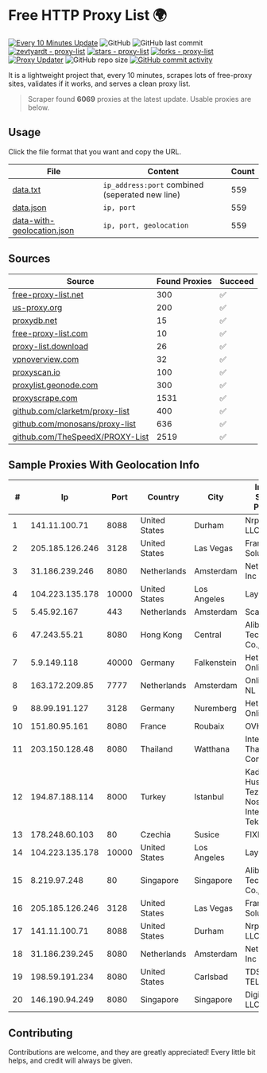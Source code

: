 
# Free HTTP Proxy List 🌍

[![Every 10 Minutes Update](https://github.com/mertguvencli/http-proxy-list/actions/workflows/main.yml/badge.svg?branch=main)](https://github.com/mertguvencli/http-proxy-list/actions/workflows/main.yml)
![GitHub](https://img.shields.io/github/license/mertguvencli/http-proxy-list)
![GitHub last commit](https://img.shields.io/github/last-commit/mertguvencli/http-proxy-list)
[![zevtyardt - proxy-list](https://img.shields.io/static/v1?label=zevtyardt&message=proxy-list&color=blue&logo=github)](https://github.com/zevtyardt/proxy-list "Go to GitHub repo")
[![stars - proxy-list](https://img.shields.io/github/stars/zevtyardt/proxy-list?style=social)](https://github.com/zevtyardt/proxy-list)
[![forks - proxy-list](https://img.shields.io/github/forks/zevtyardt/proxy-list?style=social)](https://github.com/zevtyardt/proxy-list)
[![Proxy Updater](https://github.com/zevtyardt/proxy-list/workflows/Proxy%20Updater/badge.svg)](https://github.com/zevtyardt/proxy-list/actions?query=workflow:"Proxy+Updater")
![GitHub repo size](https://img.shields.io/github/repo-size/zevtyardt/proxy-list)
[![GitHub commit activity](https://img.shields.io/github/commit-activity/m/zevtyardt/proxy-list?logo=commits)](https://github.com/zevtyardt/proxy-list/commits/main)

It is a lightweight project that, every 10 minutes, scrapes lots of free-proxy sites, validates if it works, and serves a clean proxy list.

> Scraper found **6069** proxies at the latest update. Usable proxies are below.

## Usage

Click the file format that you want and copy the URL.

|File|Content|Count|
|----|-------|-----|
|[data.txt](https://raw.githubusercontent.com/mertguvencli/http-proxy-list/main/proxy-list/data.txt)|`ip_address:port` combined (seperated new line)|559|
|[data.json](https://raw.githubusercontent.com/mertguvencli/http-proxy-list/main/proxy-list/data.json)|`ip, port`|559|
|[data-with-geolocation.json](https://raw.githubusercontent.com/mertguvencli/http-proxy-list/main/proxy-list/data-with-geolocation.json)|`ip, port, geolocation`|559|

## Sources

|Source|Found Proxies|Succeed|
|------|-------------|-------|
|[free-proxy-list.net](https://free-proxy-list.net)|300|✅|
|[us-proxy.org](https://www.us-proxy.org)|200|✅|
|[proxydb.net](http://proxydb.net)|15|✅|
|[free-proxy-list.com](https://free-proxy-list.com/?page=&port=&type%5B%5D=http&type%5B%5D=https&up_time=0&search=Search)|10|✅|
|[proxy-list.download](https://www.proxy-list.download/HTTP)|26|✅|
|[vpnoverview.com](https://vpnoverview.com/privacy/anonymous-browsing/free-proxy-servers)|32|✅|
|[proxyscan.io](https://www.proxyscan.io)|100|✅|
|[proxylist.geonode.com](https://proxylist.geonode.com/api/proxy-list?limit=300&page=1&sort_by=lastChecked&sort_type=desc&protocols=http,https)|300|✅|
|[proxyscrape.com](https://api.proxyscrape.com/v2/?request=displayproxies&protocol=http&timeout=10000&country=all&ssl=all&anonymity=all)|1531|✅|
|[github.com/clarketm/proxy-list](https://raw.githubusercontent.com/clarketm/proxy-list/master/proxy-list-raw.txt)|400|✅|
|[github.com/monosans/proxy-list](https://raw.githubusercontent.com/monosans/proxy-list/main/proxies/http.txt)|636|✅|
|[github.com/TheSpeedX/PROXY-List](https://raw.githubusercontent.com/TheSpeedX/PROXY-List/master/http.txt)|2519|✅|


## Sample Proxies With Geolocation Info

|#|Ip|Port|Country|City|Internet Service Provider|
|-|--|----|-------|----|-------------------------|
|1|141.11.100.71|8088|United States|Durham|Nrp Network LLC|
|2|205.185.126.246|3128|United States|Las Vegas|FranTech Solutions|
|3|31.186.239.246|8080|Netherlands|Amsterdam|NetSkope Inc|
|4|104.223.135.178|10000|United States|Los Angeles|LayerHost|
|5|5.45.92.167|443|Netherlands|Amsterdam|Scalaxy B.V.|
|6|47.243.55.21|8080|Hong Kong|Central|Alibaba (US) Technology Co., Ltd.|
|7|5.9.149.118|40000|Germany|Falkenstein|Hetzner Online GmbH|
|8|163.172.209.85|7777|Netherlands|Amsterdam|Online SAS NL|
|9|88.99.191.127|3128|Germany|Nuremberg|Hetzner Online GmbH|
|10|151.80.95.161|8080|France|Roubaix|OVH SAS|
|11|203.150.128.48|8080|Thailand|Watthana|Internet Thailand Company Ltd|
|12|194.87.188.114|8000|Turkey|Istanbul|Kadir Huseyin Tezcan Nosspeed Internet Teknolojileri|
|13|178.248.60.103|80|Czechia|Susice|FIXNET s.r.o.|
|14|104.223.135.178|10000|United States|Los Angeles|LayerHost|
|15|8.219.97.248|80|Singapore|Singapore|Alibaba (US) Technology Co., Ltd.|
|16|205.185.126.246|3128|United States|Las Vegas|FranTech Solutions|
|17|141.11.100.71|8088|United States|Durham|Nrp Network LLC|
|18|31.186.239.245|8080|Netherlands|Amsterdam|NetSkope Inc|
|19|198.59.191.234|8080|United States|Carlsbad|TDS TELECOM|
|20|146.190.94.249|8080|Singapore|Singapore|DigitalOcean, LLC|



## Contributing

Contributions are welcome, and they are greatly appreciated! Every
little bit helps, and credit will always be given.


